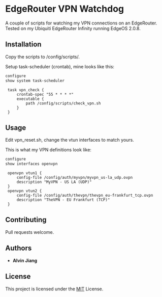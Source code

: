 # EdgeRouter VPN Watchdog

A couple of scripts for watching my VPN connections on an EdgeRouter. Tested on my Ubiquiti EdgeRouter Infinity running EdgeOS 2.0.8.

## Installation

Copy the scripts to /config/scripts/.

Setup task-scheduler (crontab), mine looks like this:
```bash
configure
show system task-scheduler 
```

```
 task vpn_check {
     crontab-spec "55 * * * *"
     executable {
         path /config/scripts/check_vpn.sh
     }
 }
```
## Usage

Edit vpn_reset.sh, change the vtun interfaces to match yours.

This is what my VPN definitions look like:
```bash
configure
show interfaces openvpn
```

```
 openvpn vtun1 {
     config-file /config/auth/myvpn/myvpn_us-la_udp.ovpn
     description "MyVPN - US LA (UDP)"
 }
 openvpn vtun2 {
     config-file /config/auth/thevpn/thevpn_eu-frankfurt_tcp.ovpn
     description "TheVPN - EU Frankfurt (TCP)"
 }
```

## Contributing

Pull requests welcome.

## Authors

* **Alvin Jiang**

## License

This project is licensed under the [MIT](https://choosealicense.com/licenses/mit/) License.
